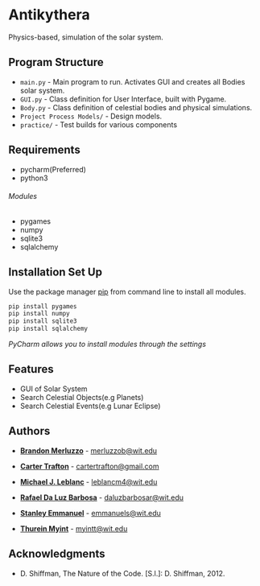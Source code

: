 # Antikythera

Physics-based, simulation of the solar system.

## Program Structure
- ``main.py`` - Main program to run. Activates GUI and creates all Bodies solar system.
- ``GUI.py`` - Class definition for User Interface, built with Pygame.
- ``Body.py`` - Class definition of celestial bodies and physical simulations.
- ``Project Process Models/`` - Design models.
- ``practice/`` - Test builds for various components

## Requirements
- pycharm(Preferred)
- python3
###### Modules
- pygames
- numpy
- sqlite3
- sqlalchemy

## Installation Set Up
Use the package manager [pip](https://pip.pypa.io/en/stable/) from command line to install all modules.
```bash
pip install pygames
pip install numpy
pip install sqlite3
pip install sqlalchemy
```
*PyCharm allows you to install modules through the settings*

## Features
- GUI of Solar System
- Search Celestial Objects(e.g Planets)
- Search Celestial Events(e.g Lunar Eclipse)

## Authors
* [**Brandon Merluzzo**](https://github.com/mishakh) - merluzzob@wit.edu

* [**Carter Trafton**](https://github.com/cartertrafton) - cartertrafton@gmail.com

* [**Michael J. Leblanc**](https://github.com/mleblanc98) - leblancm4@wit.edu

* [**Rafael Da Luz Barbosa**](https://github.com/itsraf) - daluzbarbosar@wit.edu

* [**Stanley Emmanuel**](https://github.com/semmanuel) - emmanuels@wit.edu

* [**Thurein Myint**](https://github.com/trmyint97) - myintt@wit.edu


## Acknowledgments

- D. Shiffman, The Nature of the Code. [S.l.]: D. Shiffman, 2012.

